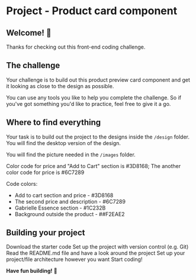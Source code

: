 # Project - Product card component

## Welcome! 👋

Thanks for checking out this front-end coding challenge.

## The challenge

Your challenge is to build out this product preview card component and get it looking as close to the design as possible.

You can use any tools you like to help you complete the challenge. So if you've got something you'd like to practice, feel free to give it a go.

## Where to find everything

Your task is to build out the project to the designs inside the `/design` folder. You will find the desktop version of the design. 

You will find the picture needed in the `/images` folder.

Color code for price and "Add to Cart" section is #3D8168; The another color code for price is #6C7289

Code colors: 
- Add to cart section and price - #3D8168
- The second price and description - #6C7289
- Gabrielle Essence section - #1C232B
- Background outside the product - ##F2EAE2


## Building your project

Download the starter code
Set up the project with version control (e.g. Git)
Read the README.md file and have a look around the project
Set up your project/file architecture however you want
Start coding!

**Have fun building!** 🚀

